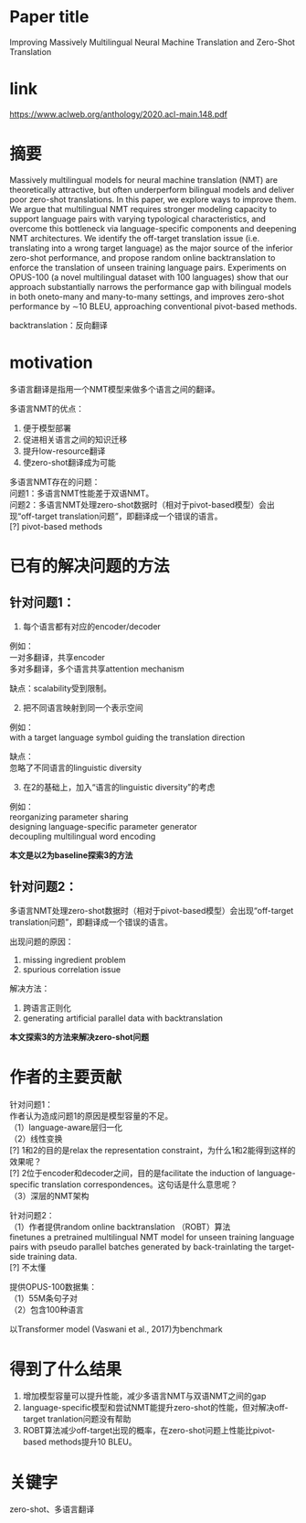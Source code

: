 # Paper title

Improving Massively Multilingual Neural Machine Translation and Zero-Shot Translation	

# link

https://www.aclweb.org/anthology/2020.acl-main.148.pdf	

# 摘要

Massively multilingual models for neural machine translation (NMT) are theoretically attractive, but often underperform bilingual models and deliver poor zero-shot translations. In this paper, we explore ways to improve them. We argue that multilingual NMT requires stronger modeling capacity to support language pairs with varying typological characteristics, and overcome this bottleneck via language-specific components and deepening NMT architectures. We identify the off-target translation issue (i.e. translating into a wrong target language) as the major source of the inferior zero-shot performance, and propose random online backtranslation to enforce the translation of unseen training language pairs. Experiments on OPUS-100 (a novel multilingual dataset with 100 languages) show that our approach substantially narrows the performance gap with bilingual models in both oneto-many and many-to-many settings, and improves zero-shot performance by ∼10 BLEU, approaching conventional pivot-based methods.	

backtranslation：反向翻译  


# motivation

多语言翻译是指用一个NMT模型来做多个语言之间的翻译。  

多语言NMT的优点：  
1. 便于模型部署  
2. 促进相关语言之间的知识迁移  
3. 提升low-resource翻译  
4. 使zero-shot翻译成为可能  

多语言NMT存在的问题：  
问题1：多语言NMT性能差于双语NMT。	  
问题2：多语言NMT处理zero-shot数据时（相对于pivot-based模型）会出现“off-target translation问题”，即翻译成一个错误的语言。  
[?] pivot-based methods  

# 已有的解决问题的方法

## 针对问题1：

1. 每个语言都有对应的encoder/decoder  

例如：  
一对多翻译，共享encoder  
多对多翻译，多个语言共享attention mechanism  

缺点：scalability受到限制。  

2. 把不同语言映射到同一个表示空间  

例如：  
with a target language symbol guiding the translation direction

缺点：  
忽略了不同语言的linguistic diversity  

3. 在2的基础上，加入“语言的linguistic diversity”的考虑

例如：  
reorganizing parameter sharing  
designing language-specific parameter generator  
decoupling multilingual word encoding  

**本文是以2为baseline探索3的方法**  

## 针对问题2：  

多语言NMT处理zero-shot数据时（相对于pivot-based模型）会出现“off-target translation问题”，即翻译成一个错误的语言。  

出现问题的原因：  
1. missing ingredient problem  
2. spurious correlation issue  

解决方法：  
1. 跨语言正则化  
2. generating artificial parallel data with backtranslation  

**本文探索3的方法来解决zero-shot问题**

# 作者的主要贡献

针对问题1：  
作者认为造成问题1的原因是模型容量的不足。  
（1）language-aware层归一化  
（2）线性变换  
[?] 1和2的目的是relax the representation constraint，为什么1和2能得到这样的效果呢？  
[?] 2位于encoder和decoder之间，目的是facilitate the induction of language-specific translation correspondences。这句话是什么意思呢？  
（3）深层的NMT架构  

针对问题2：  
（1）作者提供random online backtranslation （ROBT）算法  
finetunes a pretrained multilingual NMT model for unseen training language pairs with pseudo parallel batches generated by back-trainlating the target-side training data.  
[?] 不太懂  

提供OPUS-100数据集：  
（1）55M条句子对  
（2）包含100种语言  

以Transformer model (Vaswani et al., 2017)为benchmark  

# 得到了什么结果

1. 增加模型容量可以提升性能，减少多语言NMT与双语NMT之间的gap  
2. language-specific模型和尝试NMT能提升zero-shot的性能，但对解决off-target tranlation问题没有帮助  
3. ROBT算法减少off-target出现的概率，在zero-shot问题上性能比pivot-based methods提升10 BLEU。

# 关键字	

zero-shot、多语言翻译
